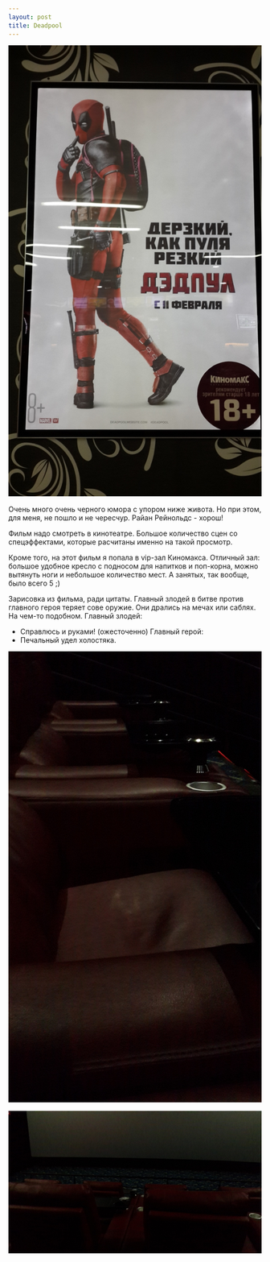 ```yaml
---
layout: post
title: Deadpool
---
```


![](/images/deadpool/deadpool-poster.jpg)

Очень много очень черного юмора с упором ниже живота. Но при этом, для меня, не пошло и не чересчур. Райан Рейнольдс - хорош!

Фильм надо смотреть в кинотеатре. Большое количество сцен со спецэффектами, которые расчитаны именно на такой просмотр.

Кроме того, на этот фильм я попала в vip-зал Киномакса. Отличный зал: большое удобное кресло с подносом для напитков и поп-корна, можно вытянуть ноги и небольшое количество мест. А занятых, так вообще, было всего 5 ;)

Зарисовка из фильма, ради цитаты. Главный злодей в битве против главного героя теряет сове оружие. Они дрались на мечах или саблях. На чем-то подобном.
Главный злодей:
- Справлюсь и руками! (ожесточенно)
Главный герой:
- Печальный удел холостяка.



![](/images/deadpool/kinomax-vip1.jpg)

![](/images/deadpool/kinomax-vip2.jpg)
